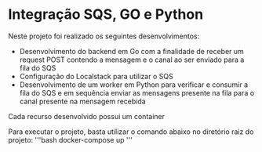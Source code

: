 # Integração SQS, GO e Python

Neste projeto foi realizado os seguintes desenvolvimentos:

- Desenvolvimento do backend em Go com a finalidade de receber um request POST contendo a mensagem e o canal ao ser enviado para a fila do SQS
- Configuração do Localstack para utilizar o SQS
- Desenvolvimento de um worker em Python para verificar e consumir a fila do SQS e em sequência enviar as mensagens presente na fila para o canal presente na mensagem recebida

Cada recurso desenvolvido possui um container

Para executar o projeto, basta utilizar o comando abaixo no diretório raiz do projeto:
'''bash
docker-compose up
'''
